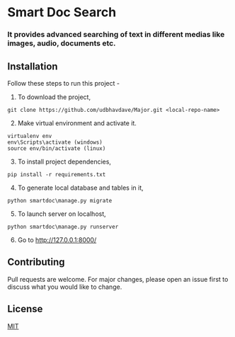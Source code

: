 # Smart Doc Search

### It provides advanced searching of text in different medias like images, audio, documents etc.

## Installation

Follow these steps to run this project -

1. To download the project,

```
git clone https://github.com/udbhavdave/Major.git <local-repo-name>
```

2. Make virtual environment and activate it.

```
virtualenv env
env\Scripts\activate (windows)
source env/bin/activate (linux)
```

3. To install project dependencies,

```
pip install -r requirements.txt
```

4. To generate local database and tables in it,

```
python smartdoc\manage.py migrate
```

5. To launch server on localhost,

```
python smartdoc\manage.py runserver

```

6. Go to http://127.0.0.1:8000/

## Contributing

Pull requests are welcome. For major changes, please open an issue first to discuss what you would like to change.

## License

[MIT](https://choosealicense.com/licenses/mit/)
